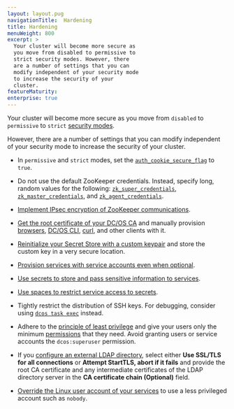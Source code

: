 ```yaml
---
layout: layout.pug
navigationTitle:  Hardening
title: Hardening
menuWeight: 800
excerpt: >
  Your cluster will become more secure as
  you move from disabled to permissive to
  strict security modes. However, there
  are a number of settings that you can
  modify independent of your security mode
  to increase the security of your
  cluster.
featureMaturity:
enterprise: true
---
```



Your cluster will become more secure as you move from `disabled` to `permissive` to `strict` [security modes](/1.9/security/ent/#security-modes).

However, there are a number of settings that you can modify independent of your security mode to increase the security of your cluster.

- <a name="secure-flag"></a>In `permissive` and `strict` modes, set the [`auth_cookie_secure_flag`](/1.9/installing/ent/custom/configuration/configuration-parameters/#auth-cookie) to `true`.

- <a name="zk"></a>Do not use the default ZooKeeper credentials. Instead, specify long, random values for the following: [`zk_super_credentials`](/1.9/installing/ent/custom/configuration/configuration-parameters/#zk-superuser), [`zk_master_credentials`](/1.9/installing/ent/custom/configuration/configuration-parameters/#zk-master), and [`zk_agent_credentials`](/1.9/installing/ent/custom/configuration/configuration-parameters/#zk-agent).

- [Implement IPsec encryption of ZooKeeper communications](https://datatracker.ietf.org/wg/ipsec/documents/).

- [Get the root certificate of your DC/OS CA](/1.9/networking/tls-ssl/get-cert/#oob) and manually provision [browsers](/1.9/networking/tls-ssl/ca-trust-browser/), [DC/OS CLI](/1.9/networking/tls-ssl/ca-trust-cli/), [curl](/1.9/networking/tls-ssl/ca-trust-curl/), and other clients with it.

- [Reinitialize your Secret Store with a custom keypair](/1.9/security/ent/secrets/custom-key/) and store the custom key in a very secure location.

- [Provision services with service accounts even when optional](/1.9/security/ent/service-auth/).

- [Use secrets to store and pass sensitive information to services](/1.9/security/ent/secrets/).

- [Use spaces to restrict service access to secrets](/1.9/overview/security/spaces/).

- Tightly restrict the distribution of SSH keys. For debugging, consider using [`dcos task exec`](/1.9/monitoring/debugging/) instead. 

- Adhere to the [principle of least privilege](http://searchsecurity.techtarget.com/definition/principle-of-least-privilege-POLP) and give your users only the minimum [permissions](/1.9/security/ent/perms-reference/) that they need. Avoid granting users or service accounts the `dcos:superuser` permission.

- If you [configure an external LDAP directory](/1.9/security/ent/ldap/ldap-conn/), select either **Use SSL/TLS for all connections** or **Attempt StartTLS, abort if it fails** and provide the root CA certificate and any intermediate certificates of the LDAP directory server in the **CA certificate chain (Optional)** field.

- [Override the Linux user account of your services](/1.9/security/ent/users-groups/config-linux-user/) to use a less privileged account such as `nobody`.